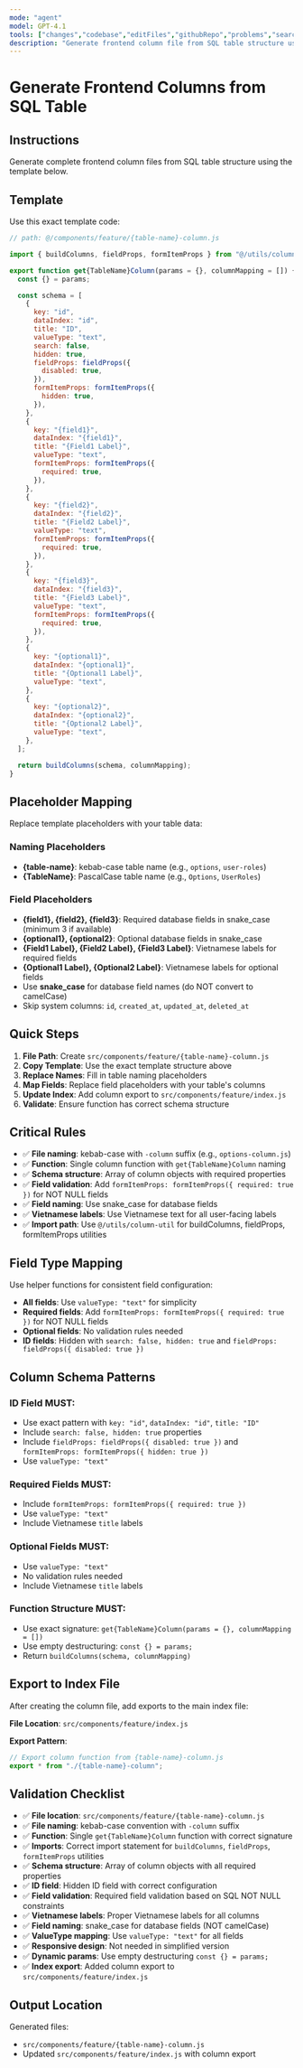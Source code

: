 ```yaml
---
mode: "agent"
model: GPT-4.1
tools: ["changes","codebase","editFiles","githubRepo","problems","search","searchResults"]
description: "Generate frontend column file from SQL table structure using template code"
---
```


# Generate Frontend Columns from SQL Table

## Instructions

Generate complete frontend column files from SQL table structure using the template below.

## Template

Use this exact template code:

```javascript
// path: @/components/feature/{table-name}-column.js

import { buildColumns, fieldProps, formItemProps } from "@/utils/column-util";

export function get{TableName}Column(params = {}, columnMapping = []) {
  const {} = params;

  const schema = [
    {
      key: "id",
      dataIndex: "id",
      title: "ID",
      valueType: "text",
      search: false,
      hidden: true,
      fieldProps: fieldProps({
        disabled: true,
      }),
      formItemProps: formItemProps({
        hidden: true,
      }),
    },
    {
      key: "{field1}",
      dataIndex: "{field1}",
      title: "{Field1 Label}",
      valueType: "text",
      formItemProps: formItemProps({
        required: true,
      }),
    },
    {
      key: "{field2}",
      dataIndex: "{field2}",
      title: "{Field2 Label}",
      valueType: "text",
      formItemProps: formItemProps({
        required: true,
      }),
    },
    {
      key: "{field3}",
      dataIndex: "{field3}",
      title: "{Field3 Label}",
      valueType: "text",
      formItemProps: formItemProps({
        required: true,
      }),
    },
    {
      key: "{optional1}",
      dataIndex: "{optional1}",
      title: "{Optional1 Label}",
      valueType: "text",
    },
    {
      key: "{optional2}",
      dataIndex: "{optional2}",
      title: "{Optional2 Label}",
      valueType: "text",
    },
  ];

  return buildColumns(schema, columnMapping);
}
```

## Placeholder Mapping

Replace template placeholders with your table data:

### Naming Placeholders

- **{table-name}**: kebab-case table name (e.g., `options`, `user-roles`)
- **{TableName}**: PascalCase table name (e.g., `Options`, `UserRoles`)

### Field Placeholders

- **{field1}, {field2}, {field3}**: Required database fields in snake_case (minimum 3 if available)
- **{optional1}, {optional2}**: Optional database fields in snake_case
- **{Field1 Label}, {Field2 Label}, {Field3 Label}**: Vietnamese labels for required fields
- **{Optional1 Label}, {Optional2 Label}**: Vietnamese labels for optional fields
- Use **snake_case** for database field names (do NOT convert to camelCase)
- Skip system columns: `id`, `created_at`, `updated_at`, `deleted_at`

## Quick Steps

1. **File Path**: Create `src/components/feature/{table-name}-column.js`
2. **Copy Template**: Use the exact template structure above
3. **Replace Names**: Fill in table naming placeholders
4. **Map Fields**: Replace field placeholders with your table's columns
5. **Update Index**: Add column export to `src/components/feature/index.js`
6. **Validate**: Ensure function has correct schema structure

## Critical Rules

- ✅ **File naming**: kebab-case with `-column` suffix (e.g., `options-column.js`)
- ✅ **Function**: Single column function with `get{TableName}Column` naming
- ✅ **Schema structure**: Array of column objects with required properties
- ✅ **Field validation**: Add `formItemProps: formItemProps({ required: true })` for NOT NULL fields
- ✅ **Field naming**: Use snake_case for database fields
- ✅ **Vietnamese labels**: Use Vietnamese text for all user-facing labels
- ✅ **Import path**: Use `@/utils/column-util` for buildColumns, fieldProps, formItemProps utilities

## Field Type Mapping

Use helper functions for consistent field configuration:

- **All fields**: Use `valueType: "text"` for simplicity
- **Required fields**: Add `formItemProps: formItemProps({ required: true })` for NOT NULL fields
- **Optional fields**: No validation rules needed
- **ID fields**: Hidden with `search: false, hidden: true` and `fieldProps: fieldProps({ disabled: true })`

## Column Schema Patterns

### ID Field MUST:

- Use exact pattern with `key: "id"`, `dataIndex: "id"`, `title: "ID"`
- Include `search: false, hidden: true` properties
- Include `fieldProps: fieldProps({ disabled: true })` and `formItemProps: formItemProps({ hidden: true })`
- Use `valueType: "text"`

### Required Fields MUST:

- Include `formItemProps: formItemProps({ required: true })`
- Use `valueType: "text"`
- Include Vietnamese `title` labels

### Optional Fields MUST:

- Use `valueType: "text"`
- No validation rules needed
- Include Vietnamese `title` labels

### Function Structure MUST:

- Use exact signature: `get{TableName}Column(params = {}, columnMapping = [])`
- Use empty destructuring: `const {} = params;`
- Return `buildColumns(schema, columnMapping)`

## Export to Index File

After creating the column file, add exports to the main index file:

**File Location**: `src/components/feature/index.js`

**Export Pattern**:

```javascript
// Export column function from {table-name}-column.js
export * from "./{table-name}-column";
```

## Validation Checklist

- ✅ **File location**: `src/components/feature/{table-name}-column.js`
- ✅ **File naming**: kebab-case convention with `-column` suffix
- ✅ **Function**: Single `get{TableName}Column` function with correct signature
- ✅ **Imports**: Correct import statement for `buildColumns`, `fieldProps`, `formItemProps` utilities
- ✅ **Schema structure**: Array of column objects with all required properties
- ✅ **ID field**: Hidden ID field with correct configuration
- ✅ **Field validation**: Required field validation based on SQL NOT NULL constraints
- ✅ **Vietnamese labels**: Proper Vietnamese labels for all columns
- ✅ **Field naming**: snake_case for database fields (NOT camelCase)
- ✅ **ValueType mapping**: Use `valueType: "text"` for all fields
- ✅ **Responsive design**: Not needed in simplified version
- ✅ **Dynamic params**: Use empty destructuring `const {} = params;`
- ✅ **Index export**: Added column export to `src/components/feature/index.js`

## Output Location

Generated files:

- `src/components/feature/{table-name}-column.js`
- Updated `src/components/feature/index.js` with column export
